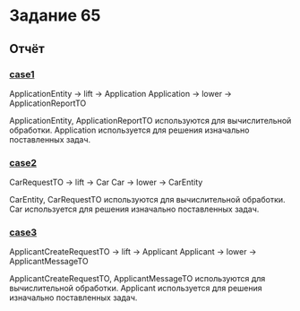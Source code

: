 # Задание 65

## Отчёт

### [case1](case1)

ApplicationEntity -> lift -> Application
Application -> lower -> ApplicationReportTO

ApplicationEntity, ApplicationReportTO используются для вычислительной обработки.
Application используется для решения изначально поставленных задач.

### [case2](case2)

CarRequestTO -> lift -> Car
Car -> lower -> CarEntity

CarEntity, CarRequestTO используются для вычислительной обработки.
Car используется для решения изначально поставленных задач.

### [case3](case3)

ApplicantCreateRequestTO -> lift -> Applicant
Applicant -> lower -> ApplicantMessageTO

ApplicantCreateRequestTO, ApplicantMessageTO используются для вычислительной обработки.
Applicant используется для решения изначально поставленных задач.
